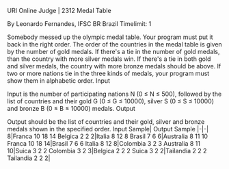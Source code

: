  URI Online Judge | 2312
Medal Table

By Leonardo Fernandes, IFSC BR Brazil
Timelimit: 1

Somebody messed up the olympic medal table. Your program must put it back in the right order. The order of the countries in the medal table is given by the number of gold medals. If there's a tie in the number of gold medals, than the country with more silver medals win. If there's a tie in both gold and silver medals, the country with more bronze medals should be above. If two or more nations tie in the three kinds of medals, your program must show them in alphabetic order.
Input

Input is the number of participating nations N (0 ≤ N ≤ 500), followed by the list of countries and their gold G (0 ≤ G ≤ 10000), silver S (0 ≤ S ≤ 10000) and bronze B (0 ≤ B ≤ 10000) medals.
Output

Output should be the list of countries and their gold, silver and bronze medals shown in the specified order.
Input Sample| 	Output Sample
|-|-|
8|Franca 10 18 14
Belgica 2 2 2|Italia 8 12 8
Brasil 7 6 6|Australia 8 11 10
Franca 10 18 14|Brasil 7 6 6
Italia 8 12 8|Colombia 3 2 3
Australia 8 11 10|Suica 3 2 2
Colombia 3 2 3|Belgica 2 2 2
Suica 3 2 2|Tailandia 2 2 2
Tailandia 2 2 2|